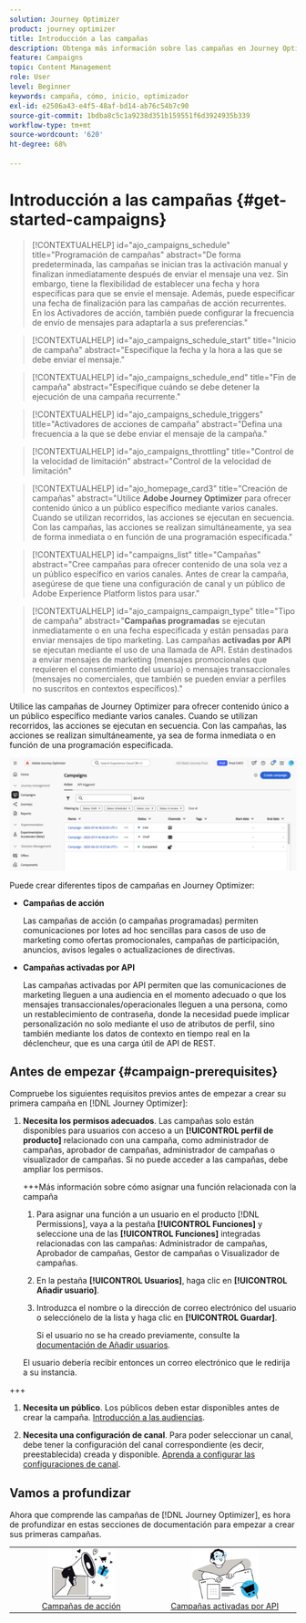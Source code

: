 ```yaml
---
solution: Journey Optimizer
product: journey optimizer
title: Introducción a las campañas
description: Obtenga más información sobre las campañas en Journey Optimizer
feature: Campaigns
topic: Content Management
role: User
level: Beginner
keywords: campaña, cómo, inicio, optimizador
exl-id: e2506a43-e4f5-48af-bd14-ab76c54b7c90
source-git-commit: 1bdba8c5c1a9238d351b159551f6d3924935b339
workflow-type: tm+mt
source-wordcount: '620'
ht-degree: 68%

---
```


# Introducción a las campañas {#get-started-campaigns}

>[!CONTEXTUALHELP]
>id="ajo_campaigns_schedule"
>title="Programación de campañas"
>abstract="De forma predeterminada, las campañas se inician tras la activación manual y finalizan inmediatamente después de enviar el mensaje una vez. Sin embargo, tiene la flexibilidad de establecer una fecha y hora específicas para que se envíe el mensaje. Además, puede especificar una fecha de finalización para las campañas de acción recurrentes. En los Activadores de acción, también puede configurar la frecuencia de envío de mensajes para adaptarla a sus preferencias."

>[!CONTEXTUALHELP]
>id="ajo_campaigns_schedule_start"
>title="Inicio de campaña"
>abstract="Especifique la fecha y la hora a las que se debe enviar el mensaje."

>[!CONTEXTUALHELP]
>id="ajo_campaigns_schedule_end"
>title="Fin de campaña"
>abstract="Especifique cuándo se debe detener la ejecución de una campaña recurrente."

>[!CONTEXTUALHELP]
>id="ajo_campaigns_schedule_triggers"
>title="Activadores de acciones de campaña"
>abstract="Defina una frecuencia a la que se debe enviar el mensaje de la campaña."

>[!CONTEXTUALHELP]
>id="ajo_campaigns_throttling"
>title="Control de la velocidad de limitación"
>abstract="Control de la velocidad de limitación"

>[!CONTEXTUALHELP]
>id="ajo_homepage_card3"
>title="Creación de campañas"
>abstract="Utilice **Adobe Journey Optimizer** para ofrecer contenido único a un público específico mediante varios canales. Cuando se utilizan recorridos, las acciones se ejecutan en secuencia. Con las campañas, las acciones se realizan simultáneamente, ya sea de forma inmediata o en función de una programación especificada."

>[!CONTEXTUALHELP]
>id="campaigns_list"
>title="Campañas"
>abstract="Cree campañas para ofrecer contenido de una sola vez a un público específico en varios canales. Antes de crear la campaña, asegúrese de que tiene una configuración de canal y un público de Adobe Experience Platform listos para usar."

>[!CONTEXTUALHELP]
>id="ajo_campaigns_campaign_type"
>title="Tipo de campaña"
>abstract="**Campañas programadas** se ejecutan inmediatamente o en una fecha especificada y están pensadas para enviar mensajes de tipo marketing. Las campañas **activadas por API** se ejecutan mediante el uso de una llamada de API. Están destinados a enviar mensajes de marketing (mensajes promocionales que requieren el consentimiento del usuario) o mensajes transaccionales (mensajes no comerciales, que también se pueden enviar a perfiles no suscritos en contextos específicos)."

Utilice las campañas de Journey Optimizer para ofrecer contenido único a un público específico mediante varios canales. Cuando se utilizan recorridos, las acciones se ejecutan en secuencia. Con las campañas, las acciones se realizan simultáneamente, ya sea de forma inmediata o en función de una programación especificada.

![](assets/gs-campaigns.png)

Puede crear diferentes tipos de campañas en Journey Optimizer:

* **Campañas de acción**

  Las campañas de acción (o campañas programadas) permiten comunicaciones por lotes ad hoc sencillas para casos de uso de marketing como ofertas promocionales, campañas de participación, anuncios, avisos legales o actualizaciones de directivas.

* **Campañas activadas por API**

  Las campañas activadas por API permiten que las comunicaciones de marketing lleguen a una audiencia en el momento adecuado o que los mensajes transaccionales/operacionales lleguen a una persona, como un restablecimiento de contraseña, donde la necesidad puede implicar personalización no solo mediante el uso de atributos de perfil, sino también mediante los datos de contexto en tiempo real en la déclencheur, que es una carga útil de API de REST.

<!--* **Orchestrated campaigns**

    Campaign Orchestration in Adobe Journey Optimizer powers sophisticated, brand-initiated marketing campaigns across channels, helping you drive engagement, revenue, and customer loyalty at scale.

    While cross-channel marketing is essential, orchestrated campaigns make it seamless. With a visual, drag-and-drop interface, you can design and automate complex marketing workflows, from segmentation to message delivery, across multiple channels. Everything happens in one intuitive environment, built for speed, control, and efficiency.-->

## Antes de empezar {#campaign-prerequisites}

Compruebe los siguientes requisitos previos antes de empezar a crear su primera campaña en [!DNL Journey Optimizer]:

1. **Necesita los permisos adecuados**. Las campañas solo están disponibles para usuarios con acceso a un **[!UICONTROL perfil de producto]** relacionado con una campaña, como administrador de campañas, aprobador de campañas, administrador de campañas o visualizador de campañas. Si no puede acceder a las campañas, debe ampliar los permisos.

   +++Más información sobre cómo asignar una función relacionada con la campaña

   1. Para asignar una función a un usuario en el producto [!DNL Permissions], vaya a la pestaña **[!UICONTROL Funciones]** y seleccione una de las **[!UICONTROL Funciones]** integradas relacionadas con las campañas: Administrador de campañas, Aprobador de campañas, Gestor de campañas o Visualizador de campañas.

   1. En la pestaña **[!UICONTROL Usuarios]**, haga clic en **[!UICONTROL Añadir usuario]**.

   1. Introduzca el nombre o la dirección de correo electrónico del usuario o selecciónelo de la lista y haga clic en **[!UICONTROL Guardar]**.

      Si el usuario no se ha creado previamente, consulte la [documentación de Añadir usuarios](https://experienceleague.adobe.com/es/docs/experience-platform/access-control/ui/users).

   El usuario debería recibir entonces un correo electrónico que le redirija a su instancia.

+++

1. **Necesita un público**. Los públicos deben estar disponibles antes de crear la campaña. [Introducción a las audiencias](../audience/about-audiences.md).

1. **Necesita una configuración de canal**. Para poder seleccionar un canal, debe tener la configuración del canal correspondiente (es decir, preestablecida) creada y disponible. [Aprenda a configurar las configuraciones de canal](../configuration/channel-surfaces.md).

## Vamos a profundizar

Ahora que comprende las campañas de [!DNL Journey Optimizer], es hora de profundizar en estas secciones de documentación para empezar a crear sus primeras campañas.

<table style="table-layout:fixed"><tr style="border: 0; text-align: center;">
<td><a href="create-campaign.md"><img alt="campañas de acción" src="assets/do-not-localize/gs-action-campaign.png" width="50%"></a><br/><a href="create-campaign.md">Campañas de acción</a></td>
<td><a href="api-triggered-campaigns.md"><img alt="SMS" src="assets/do-not-localize/gs-api-triggered-campaign.png" width="50%"></a><br/><a href="api-triggered-campaigns.md">Campañas activadas por API</a></td>
</tr></table>

<!--
<table style="table-layout:fixed"><tr style="border: 0; text-align: center;">
<td><a href="create-campaign.md"><img alt="action campaigns" src="assets/do-not-localize/gs-action-campaign.png"></a><br/><a href="create-campaign.md">Action campaigns</a></td>
<td><a href="api-triggered-campaigns.md"><img alt="sms" src="assets/do-not-localize/gs-api-triggered-campaign.png"></a><br/><a href="api-triggered-campaigns.md">API triggered campaigns</a></td>
<td><a href="../orchestrated/gs-orchestrated-campaigns.md"><img alt="push" src="assets/do-not-localize/gs-orchestrated-campaign.png"></a><a href="../orchestrated/gs-orchestrated-campaigns.md">Orchestrated campaigns</a></td>
</tr></table>-->

